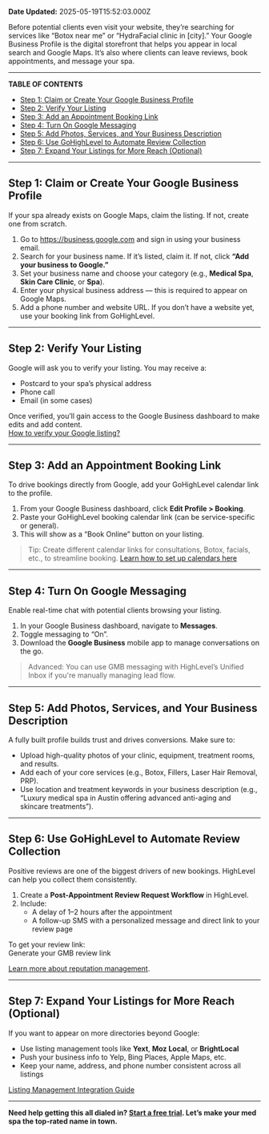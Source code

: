 **Date Updated:** 2025-05-19T15:52:03.000Z

Before potential clients even visit your website, they’re searching for services like “Botox near me” or “HydraFacial clinic in \[city\].” Your Google Business Profile is the digital storefront that helps you appear in local search and Google Maps. It’s also where clients can leave reviews, book appointments, and message your spa.

  
---

**TABLE OF CONTENTS**

* [Step 1: Claim or Create Your Google Business Profile](#Step-1%3A-Claim-or-Create-Your-Google-Business-Profile)
* [Step 2: Verify Your Listing](#Step-2%3A-Verify-Your-Listing)
* [Step 3: Add an Appointment Booking Link](#Step-3%3A-Add-an-Appointment-Booking-Link)
* [Step 4: Turn On Google Messaging](#Step-4%3A-Turn-On-Google-Messaging)
* [Step 5: Add Photos, Services, and Your Business Description](#Step-5%3A-Add-Photos,-Services,-and-Your-Business-Description)
* [Step 6: Use GoHighLevel to Automate Review Collection](#Step-6%3A-Use-GoHighLevel-to-Automate-Review-Collection)
* [Step 7: Expand Your Listings for More Reach (Optional)](#Step-7%3A-Expand-Your-Listings-for-More-Reach-%28Optional%29)

---

## **Step 1: Claim or Create Your Google Business Profile**

If your spa already exists on Google Maps, claim the listing. If not, create one from scratch.

1. Go to <https://business.google.com> and sign in using your business email.
2. Search for your business name. If it’s listed, claim it. If not, click **“Add your business to Google.”**
3. Set your business name and choose your category (e.g., **Medical Spa**, **Skin Care Clinic**, or **Spa**).
4. Enter your physical business address — this is required to appear on Google Maps.
5. Add a phone number and website URL. If you don’t have a website yet, use your booking link from GoHighLevel.

---

## **Step 2: Verify Your Listing**

Google will ask you to verify your listing. You may receive a:

* Postcard to your spa’s physical address
* Phone call
* Email (in some cases)

Once verified, you’ll gain access to the Google Business dashboard to make edits and add content.  
[How to verify your Google listing?](https://support.google.com/business/answer/7107242?hl=en)

---

## **Step 3: Add an Appointment Booking Link**

To drive bookings directly from Google, add your GoHighLevel calendar link to the profile.

1. From your Google Business dashboard, click **Edit Profile > Booking**.
2. Paste your GoHighLevel booking calendar link (can be service-specific or general).
3. This will show as a “Book Online” button on your listing.

> Tip: Create different calendar links for consultations, Botox, facials, etc., to streamline booking. [Learn how to set up calendars here](https://help.gohighlevel.com/support/solutions/categories/48000449585/folders/155000000686)

---

## **Step 4: Turn On Google Messaging**

Enable real-time chat with potential clients browsing your listing.

1. In your Google Business dashboard, navigate to **Messages**.
2. Toggle messaging to “On”.
3. Download the **Google Business** mobile app to manage conversations on the go.

> Advanced: You can use GMB messaging with HighLevel’s Unified Inbox if you're manually managing lead flow.

---

## **Step 5: Add Photos, Services, and Your Business Description** 

A fully built profile builds trust and drives conversions. Make sure to:

* Upload high-quality photos of your clinic, equipment, treatment rooms, and results.
* Add each of your core services (e.g., Botox, Fillers, Laser Hair Removal, PRP).
* Use location and treatment keywords in your business description (e.g., “Luxury medical spa in Austin offering advanced anti-aging and skincare treatments”).

---

## **Step 6: Use GoHighLevel to Automate Review Collection**

Positive reviews are one of the biggest drivers of new bookings. HighLevel can help you collect them consistently.

1. Create a **Post-Appointment Review Request Workflow** in HighLevel.
2. Include:  
   * A delay of 1–2 hours after the appointment  
   * A follow-up SMS with a personalized message and direct link to your review page

To get your review link:  
Generate your GMB review link

  
[Learn more about reputation management](https://help.gohighlevel.com/support/solutions/articles/155000004608).

---

## **Step 7: Expand Your Listings for More Reach (Optional)**

If you want to appear on more directories beyond Google:

* Use listing management tools like **Yext**, **Moz Local**, or **BrightLocal**
* Push your business info to Yelp, Bing Places, Apple Maps, etc.
* Keep your name, address, and phone number consistent across all listings

[Listing Management Integration Guide](https://help.gohighlevel.com/support/solutions/articles/48001196389-online-listing-overview-setup-doc)

---

**Need help getting this all dialed in? [Start a free trial](https://www.gohighlevel.com/?utm%5Fsource=seo&utm%5Fmedium=organic&utm%5Fcampaign=medspa&utm%5Fterm=medspa&utm%5Fcontent=playbook). Let’s make your med spa the top-rated name in town.**
